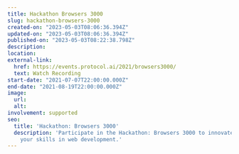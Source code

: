 ```yaml
---
title: Hackathon Browsers 3000
slug: hackathon-browsers-3000
created-on: "2023-05-03T08:06:36.394Z"
updated-on: "2023-05-03T08:06:36.394Z"
published-on: "2023-05-03T08:22:38.798Z"
description:
location:
external-link:
  href: https://events.protocol.ai/2021/browsers3000/
  text: Watch Recording
start-date: "2021-07-07T22:00:00.000Z"
end-date: "2021-08-19T22:00:00.000Z"
image:
  url:
  alt:
involvement: supported
seo:
  title: 'Hackathon: Browsers 3000'
  description: 'Participate in the Hackathon: Browsers 3000 to innovate and showcase
    your skills in web development.'
---
```

